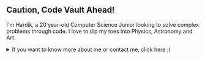 <h2> Caution, Code Vault Ahead! </h2>

I'm Hardik, a 20 year-old Computer Science Junior looking to solve complex problems through code. I love to dip my toes into Physics, Astronomy and Art. 

<details><summary> If you want to know more about me or contact me, click here ;)  
  
  </summary>
  
  - 🎓 I'm a junior in the Computer Science Program at Bharati Vidyapeeth's College of Engineering, New Delhi.
  - 🏥 I'm currently working on developing the back-end of a handheld diagnostic device.
  - 🔭 My research delves into an amalgamation of astronomy and data science.
  - 🎨 I'm a professional graphic designer and artist, having freelanced for 6+ years in the field.
  - ✨ In my pastime, I practice astrophotography, drawing or watching anime.
  
  
  
  <img align="middle" src="https://hubblesite.org/files/live/sites/hubble/files/home/hubble-30th-anniversary/images/_images/hubble_30th_images/hubble-30th-hh24.jpg?t=tn2400"/> 
  
  <p align = "center">
  <i> Herbing Haro Object HH-24, a cosmic "lightsaber", by Hubble (2015) </i>
  </p>
